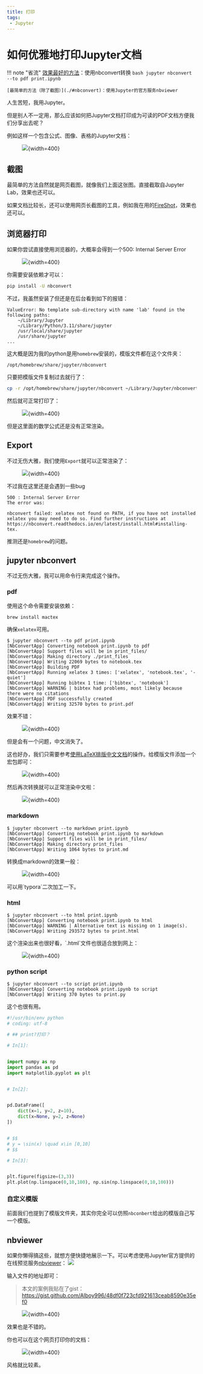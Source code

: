 ```yaml
---
title: 打印
tags:
 - Jupyter
---
```


# 如何优雅地打印Jupyter文档

!!! note "省流"
    [效果最好的方法](./#pdf)：使用nbconvert转换
    ```bash
    jupyter nbconvert --to pdf print.ipynb
    ```

    [最简单的方法（除了截图）](./#nbconvert)：使用Jupyter的官方服务nbviewer

人生苦短，我用Jupyter。

但是别人不一定用，那么应该如何把Jupyter文档打印成为可读的PDF文档方便我们分享出去呢？

例如这样一个包含公式、图像、表格的Jupyter文档：
<figure markdown>

![](assets/2024-06-01-12-45-25.png){width=400}

</figure>

## 截图
最简单的方法自然就是网页截图，就像我们上面这张图。直接截取自Jupyter Lab，效果也还可以。

如果文档比较长，还可以使用网页长截图的工具，例如我在用的[FireShot](https://getfireshot.com/)，效果也还可以。

## 浏览器打印
如果你尝试直接使用浏览器的，大概率会得到一个500: Internal Server Error
<figure markdown>

![](assets/2024-06-01-12-47-01.png){width=400}

</figure>

你需要安装依赖才可以：
```bash
pip install -U nbconvert
```

不过，我虽然安装了但还是在后台看到如下的报错：
```
ValueError: No template sub-directory with name 'lab' found in the following paths:
    ~/Library/Jupyter
    ~/Library/Python/3.11/share/jupyter
    /usr/local/share/jupyter
    /usr/share/jupyter
...
```

这大概是因为我的python是用`homebrew`安装的，模版文件都在这个文件夹：
```
/opt/homebrew/share/jupyter/nbconvert
```

只要把模版文件复制过去就行了：
```bash
cp -r /opt/homebrew/share/jupyter/nbconvert ~/Library/Jupyter/nbconvert
```

然后就可正常打印了：
<figure markdown>

![](assets/2024-06-01-13-39-27.png){width=400}

</figure>

但是这里面的数学公式还是没有正常渲染。

## Export
不过无伤大雅，我们使用`Export`就可以正常渲染了：
<figure markdown>

![](assets/2024-06-01-13-54-55.png){width=400}

</figure>

不过我在这里还是会遇到一些bug

```
500 : Internal Server Error
The error was:

nbconvert failed: xelatex not found on PATH, if you have not installed xelatex you may need to do so. Find further instructions at https://nbconvert.readthedocs.io/en/latest/install.html#installing-tex.
```

推测还是`homebrew`的问题。

## jupyter nbconvert
不过无伤大雅，我可以用命令行来完成这个操作。

### pdf

使用这个命令需要安装依赖：
```bash
brew install mactex
```
确保`xelatex`可用。

<div class='console'>

```console
$ jupyter nbconvert --to pdf print.ipynb
[NbConvertApp] Converting notebook print.ipynb to pdf
[NbConvertApp] Support files will be in print_files/
[NbConvertApp] Making directory ./print_files
[NbConvertApp] Writing 22069 bytes to notebook.tex
[NbConvertApp] Building PDF
[NbConvertApp] Running xelatex 3 times: ['xelatex', 'notebook.tex', '-quiet']
[NbConvertApp] Running bibtex 1 time: ['bibtex', 'notebook']
[NbConvertApp] WARNING | bibtex had problems, most likely because there were no citations
[NbConvertApp] PDF successfully created
[NbConvertApp] Writing 32570 bytes to print.pdf

```

</div>

效果不错：
<figure markdown>

![](assets/2024-06-01-14-06-55.png){width=400}

</figure>

但是会有一个问题，中文消失了。

这也好办，我们只需要参考[使用LaTeX排版中文文档](../../latex/latex_cn)的操作。给模版文件添加一个宏包即可：
<figure markdown>

![](assets/2024-06-01-14-10-41.png){width=400}

</figure>

然后再次转换就可以正常渲染中文啦：
<figure markdown>

![](assets/2024-06-01-14-11-00.png){width=400}

</figure>

### markdown
<div class='console'>

```console
$ jupyter nbconvert --to markdown print.ipynb
[NbConvertApp] Converting notebook print.ipynb to markdown
[NbConvertApp] Support files will be in print_files/
[NbConvertApp] Making directory print_files
[NbConvertApp] Writing 1064 bytes to print.md

```

</div>

转换成markdown的效果一般：
<figure markdown>

![](assets/2024-06-01-14-06-08.png){width=400}

</figure>
可以用`typora`二次加工一下。

### html

<div class='console'>

```console
$ jupyter nbconvert --to html print.ipynb
[NbConvertApp] Converting notebook print.ipynb to html
[NbConvertApp] WARNING | Alternative text is missing on 1 image(s).
[NbConvertApp] Writing 293572 bytes to print.html

```

</div>
这个渲染出来也很好看，`.html`文件也很适合放到网上：
<figure markdown>

![](assets/2024-06-01-14-11-46.png){width=400}

</figure>

### python script

<div class='console'>

```console
$ jupyter nbconvert --to script print.ipynb
[NbConvertApp] Converting notebook print.ipynb to script
[NbConvertApp] Writing 370 bytes to print.py

```

</div>

这个也很有用。

```python title="print.py"
#!/usr/bin/env python
# coding: utf-8

# ## print?打印？

# In[1]:


import numpy as np
import pandas as pd
import matplotlib.pyplot as plt


# In[2]:


pd.DataFrame([
    dict(x=1, y=2, z=10),
    dict(x=None, y=2, z=None)
])


# $$
# y = \sin(x) \quad x\in [0,10]
# $$

# In[3]:


plt.figure(figsize=(3,3))
plt.plot(np.linspace(0,10,100), np.sin(np.linspace(0,10,100)))


```

### 自定义模版
前面我们也提到了模版文件夹，其实你完全可以仿照`nbconbert`给出的模版自己写一个模版。

## nbviewer
如果你懒得搞这些，就想方便快捷地展示一下。可以考虑使用Jupyter官方提供的在线预览服务[nbviewer](https://nbviewer.org/)：
![](assets/2024-06-01-14-19-23.png)

输入文件的地址即可：
> 本文的案例我贴在了gist：<https://gist.github.com/AIboy996/48df0f723cfd921613ceab8590e35ef0>

<figure markdown>

![](assets/2024-06-01-14-22-09.png){width=400}

</figure>

效果也是不错的。

你也可以在这个网页打印你的文档：

<figure markdown>

![](assets/2024-06-01-14-29-41.png){width=400}

</figure>

风格就比较素。